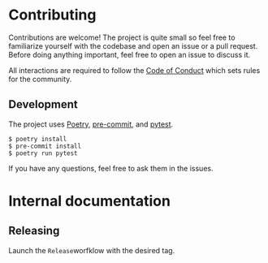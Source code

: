 # Contributing

Contributions are welcome! The project is quite small so feel free to
familiarize yourself with the codebase and open an issue or a pull request.
Before doing anything important, feel free to open an issue to discuss it.

All interactions are required to follow the
[Code of Conduct](CODE_OF_CONDUCT.md) which sets rules for the community.

## Development

The project uses [Poetry](https://python-poetry.org/),
[pre-commit](https://pre-commit.com/), and
[pytest](https://docs.pytest.org/en/stable/).

```console
$ poetry install
$ pre-commit install
$ poetry run pytest
```

If you have any questions, feel free to ask them in the issues.

# Internal documentation

## Releasing

Launch the `Release`worfklow with the desired tag.
